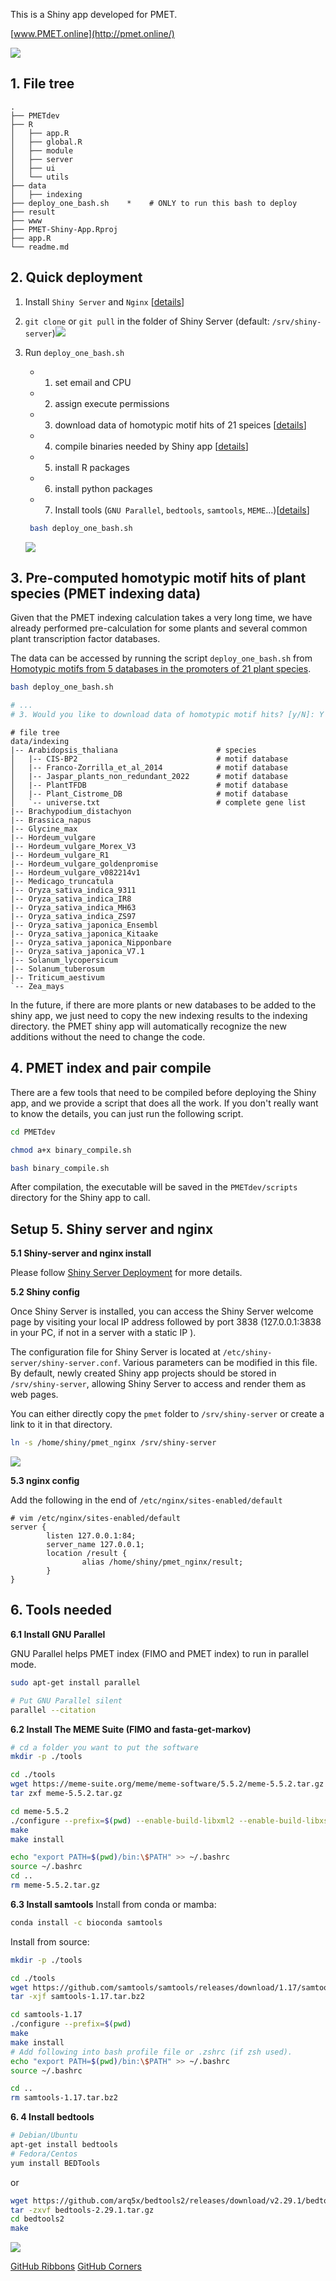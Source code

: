 This is a Shiny app developed for PMET.

[www.PMET.online](http://pmet.online/)

![](www/figures/logo.png)

## 1. File tree

```shell
.
├── PMETdev
├── R
│   ├── app.R
│   ├── global.R
│   ├── module
│   ├── server
│   ├── ui
│   └── utils
├── data
│   ├── indexing
├── deploy_one_bash.sh    *    # ONLY to run this bash to deploy
├── result
├── www
├── PMET-Shiny-App.Rproj
├── app.R
└── readme.md
```

## 2. Quick deployment

1. Install `Shiny Server` and `Nginx` [[details](#setup-shiny-server-and-nginx)]
2. `git clone` or `git pull` in the folder of Shiny Server (default: `/srv/shiny-server`)![](https://raw.githubusercontent.com/duocang/images/master/PicGo/202309191728114.png)

3. Run `deploy_one_bash.sh`

   - 1. set email and CPU
   - 2. assign execute permissions
   - 3. download data of homotypic motif hits of 21 speices [[details](#index-data)]
   - 4. compile binaries needed by Shiny app [[details](#compile)]
   - 5. install R packages
   - 6. install python packages
   - 7. Install tools (`GNU Parallel`, `bedtools`, `samtools`, `MEME`...)[[details](#tools)]
   ```bash
    bash deploy_one_bash.sh
   ```
   ![](https://raw.githubusercontent.com/duocang/images/master/PicGo/202310190148145.png)

## <span id="index-data">3. Pre-computed homotypic motif hits of plant species (PMET indexing data)</span>

Given that the PMET indexing calculation takes a very long time, we have already performed pre-calculation for some plants and several common plant transcription factor databases.

The data can be accessed by running the script `deploy_one_bash.sh` from [Homotypic motifs from 5 databases in the promoters of 21 plant species](https://zenodo.org/record/8435321).

```bash
bash deploy_one_bash.sh

# ...
# 3. Would you like to download data of homotypic motif hits? [y/N]: Y
```

```shell
# file tree
data/indexing
|-- Arabidopsis_thaliana                      # species
│   |-- CIS-BP2                               # motif database
│   |-- Franco-Zorrilla_et_al_2014            # motif database
│   |-- Jaspar_plants_non_redundant_2022      # motif database
│   |-- PlantTFDB                             # motif database
│   |-- Plant_Cistrome_DB                     # motif database
│   `-- universe.txt                          # complete gene list
|-- Brachypodium_distachyon
|-- Brassica_napus
|-- Glycine_max
|-- Hordeum_vulgare
|-- Hordeum_vulgare_Morex_V3
|-- Hordeum_vulgare_R1
|-- Hordeum_vulgare_goldenpromise
|-- Hordeum_vulgare_v082214v1
|-- Medicago_truncatula
|-- Oryza_sativa_indica_9311
|-- Oryza_sativa_indica_IR8
|-- Oryza_sativa_indica_MH63
|-- Oryza_sativa_indica_ZS97
|-- Oryza_sativa_japonica_Ensembl
|-- Oryza_sativa_japonica_Kitaake
|-- Oryza_sativa_japonica_Nipponbare
|-- Oryza_sativa_japonica_V7.1
|-- Solanum_lycopersicum
|-- Solanum_tuberosum
|-- Triticum_aestivum
`-- Zea_mays
```

In the future, if there are more plants or new databases to be added to the shiny app, we just need to copy the new indexing results to the indexing directory. the PMET shiny app will automatically recognize the new additions without the need to change the code.

## <span id="compile">4. PMET index and pair compile</span>

There are a few tools that need to be compiled before deploying the Shiny app, and we provide a script that does all the work.
If you don't really want to know the details, you can just run the following script.

```bash
cd PMETdev

chmod a+x binary_compile.sh

bash binary_compile.sh
```

After compilation, the executable will be saved in the `PMETdev/scripts` directory for the Shiny app to call.

## <span id="setup-shiny-server-and-nginx">Setup 5. Shiny server and nginx</span>

**5.1 Shiny-server and nginx install**

Please follow [Shiny Server Deployment](https://cran.r-project.org/web/packages/ReviewR/vignettes/deploy_server.html) for more details.

**5.2 Shiny config**

Once Shiny Server is installed, you can access the Shiny Server welcome page by visiting your local IP address followed by port 3838 (127.0.0.1:3838 in your PC, if not in a server with a static IP ).

The configuration file for Shiny Server is located at `/etc/shiny-server/shiny-server.conf`. Various parameters can be modified in this file. By default, newly created Shiny app projects should be stored in `/srv/shiny-server`, allowing Shiny Server to access and render them as web pages.

You can either directly copy the `pmet` folder to `/srv/shiny-server` or create a link to it in that directory.

```bash
ln -s /home/shiny/pmet_nginx /srv/shiny-server
```

![](https://raw.githubusercontent.com/duocang/images/master/PicGo/202304181455329.png)

**5.3 nginx config**

Add the following in the end of `/etc/nginx/sites-enabled/default`

```shell
# vim /etc/nginx/sites-enabled/default
server {
        listen 127.0.0.1:84;
        server_name 127.0.0.1;
        location /result {
                alias /home/shiny/pmet_nginx/result;
        }
}
```

<!-- **Download function based on nginx**

After PMET calculation is completed, Shiny will generate a download button that is specifically for the PMET result archive. This functionality can be found in `utils/command_call_pmet.R` line 12.

```R
result_link <- paste0("http://127.0.0.1:84/result/", paste0(pmetPair_path_name, ".zip"))
``` -->

## <span id="tools">6. Tools needed</span>

**6.1 Install GNU Parallel**

GNU Parallel helps PMET index (FIMO and PMET index) to run in parallel mode.

```bash
sudo apt-get install parallel

# Put GNU Parallel silent
parallel --citation
```

**6.2 Install The MEME Suite (FIMO and fasta-get-markov)**

```bash
# cd a folder you want to put the software
mkdir -p ./tools

cd ./tools
wget https://meme-suite.org/meme/meme-software/5.5.2/meme-5.5.2.tar.gz
tar zxf meme-5.5.2.tar.gz

cd meme-5.5.2
./configure --prefix=$(pwd) --enable-build-libxml2 --enable-build-libxslt
make
make install

echo "export PATH=$(pwd)/bin:\$PATH" >> ~/.bashrc
source ~/.bashrc
cd ..
rm meme-5.5.2.tar.gz
```


**6.3 Install samtools**
Install from conda or mamba:

```bash
conda install -c bioconda samtools
```

Install from source:

```bash
mkdir -p ./tools

cd ./tools
wget https://github.com/samtools/samtools/releases/download/1.17/samtools-1.17.tar.bz2
tar -xjf samtools-1.17.tar.bz2

cd samtools-1.17
./configure --prefix=$(pwd)
make
make install
# Add following into bash profile file or .zshrc (if zsh used).
echo "export PATH=$(pwd)/bin:\$PATH" >> ~/.bashrc
source ~/.bashrc

cd ..
rm samtools-1.17.tar.bz2
```

**6. 4 Install bedtools**
```bash
# Debian/Ubuntu
apt-get install bedtools
# Fedora/Centos
yum install BEDTools
```

or

```bash
wget https://github.com/arq5x/bedtools2/releases/download/v2.29.1/bedtools-2.29.1.tar.gz
tar -zxvf bedtools-2.29.1.tar.gz
cd bedtools2
make
```

![](www/figures/pmet_workflow_with_interval_option.png)

[GitHub Ribbons](https://github.blog/2008-12-19-github-ribbons/)
[GitHub Corners](https://tholman.com/github-corners/)